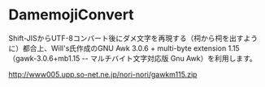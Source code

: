 # DamemojiConvert
Shift-JISからUTF-8コンバート後にダメ文字を再現する（&#26572;から柌を出すように）都合上、Will's氏作成のGNU Awk 3.0.6 + multi-byte extension 1.15（gawk-3.0.6+mb1.15 -- マルチバイト文字対応版 Gnu Awk）を利用します。

http://www005.upp.so-net.ne.jp/nori-nori/gawkm115.zip

